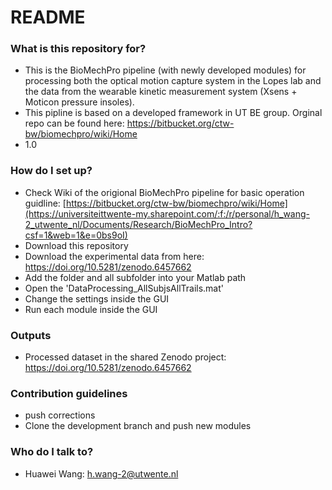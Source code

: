 # README #

### What is this repository for? ###

* This is the BioMechPro pipeline (with newly developed modules) for processing both the optical motion capture system in the Lopes lab and 
  the data from the wearable kinetic measurement system (Xsens + Moticon pressure insoles).
* This pipline is based on a developed framework in UT BE group. Orginal repo can be found here: https://bitbucket.org/ctw-bw/biomechpro/wiki/Home
* 1.0

### How do I set up? ###

* Check Wiki of the origional BioMechPro pipeline for basic operation guidline: [https://bitbucket.org/ctw-bw/biomechpro/wiki/Home](https://universiteittwente-my.sharepoint.com/:f:/r/personal/h_wang-2_utwente_nl/Documents/Research/BioMechPro_Intro?csf=1&web=1&e=0bs9oI)
* Download this repository
* Download the experimental data from here: https://doi.org/10.5281/zenodo.6457662
* Add the folder and all subfolder into your Matlab path
* Open the 'DataProcessing_AllSubjsAllTrails.mat'
* Change the settings inside the GUI
* Run each module inside the GUI

### Outputs ###
* Processed dataset in the shared Zenodo project: https://doi.org/10.5281/zenodo.6457662

### Contribution guidelines ###
* push corrections
* Clone the development branch and push new modules

### Who do I talk to? ###
* Huawei Wang: h.wang-2@utwente.nl
